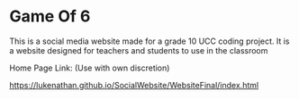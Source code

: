 # Game Of 6
This is a social media website made for a grade 10 UCC coding project. It is a website designed for teachers and students to use in the classroom

Home Page Link:
(Use with own discretion)

https://lukenathan.github.io/SocialWebsite/WebsiteFinal/index.html
